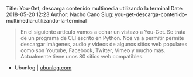 Title: You-Get, descarga contenido multimedia utilizando la terminal
Date: 2018-05-20 12:23
Author: Nacho Cano
Slug: you-get-descarga-contenido-multimedia-utilizando-la-terminal

> En el siguiente artículo vamos a echar un vistazo a You-Get. Se trata de un
> programa de CLI escrito en Python. Nos va a permitir permite descargar
> imágenes, audio y vídeos de algunos sitios web populares como son Youtube,
> Facebook, Twitter, Vimeo y mucho más. Actualmente tiene unos 80 sitios web
> compatibles.

- Ubunlog | [ubunlog.com][]

  [ubunlog.com]: https://ubunlog.com/you-get-descarga-contenido-multimedia/
    "You-Get, descarga contenido multimedia utilizando la terminal"
